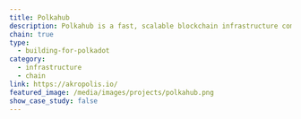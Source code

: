 ```yaml
---
title: Polkahub
description: Polkahub is a fast, scalable blockchain infrastructure component for Substrate parachains, allowing parachain developers to launch and manage network infrastructure using a CLI. Developed by Akropolis.
chain: true
type:
  - building-for-polkadot
category:
  - infrastructure
  - chain
link: https://akropolis.io/
featured_image: /media/images/projects/polkahub.png
show_case_study: false
---
```


